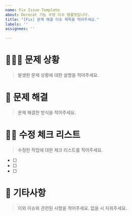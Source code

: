 ```yaml
---
name: Fix Issue Template
about: Dorocat 기능 수정 이슈 템플릿입니다.
title: "[Fix] 문제 해결 이슈 제목을 적어주세요."
labels: ''
assignees: ''

---
```


# 🤷🏻‍♂️ 문제 상황
> 발생한 문제 상황에 대한 설명을 적어주세요.

# 🚀 문제 해결 
> 문제 해결한 방식을 적어주세요.

# ✍🏻 수정 체크 리스트
> 수정한 작업에 대한 체크 리스트를 적어주세요.

- [ ] 
- [ ] 
- [ ] 

# 🎸 기타사항
> 이외 이슈와 관련된 사항을 적어주세요.
> 없을 시 지워주세요.
